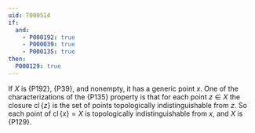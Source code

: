 ```yaml
---
uid: T000514
if:
  and:
    - P000192: true
    - P000039: true
    - P000135: true
then:
  P000129: true
---
```


If $X$ is {P192}, {P39}, and nonempty, it has a generic point $x$. 
One of the characterizations of the {P135} property is that for each point $z\in X$ the closure $\operatorname{cl}\{z\}$ is the set of points topologically indistinguishable from $z$.  So each point of $\operatorname{cl}\{x\}=X$ is topologically indistinguishable from $x$, and $X$ is {P129}.
